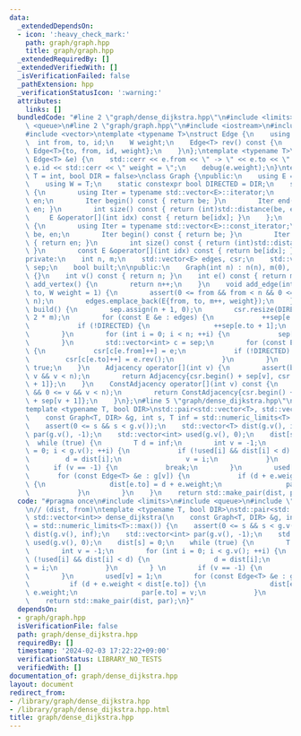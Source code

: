 ```yaml
---
data:
  _extendedDependsOn:
  - icon: ':heavy_check_mark:'
    path: graph/graph.hpp
    title: graph/graph.hpp
  _extendedRequiredBy: []
  _extendedVerifiedWith: []
  _isVerificationFailed: false
  _pathExtension: hpp
  _verificationStatusIcon: ':warning:'
  attributes:
    links: []
  bundledCode: "#line 2 \"graph/dense_dijkstra.hpp\"\n#include <limits>\n#include\
    \ <queue>\n#line 2 \"graph/graph.hpp\"\n#include <iostream>\n#include <cassert>\n\
    #include <vector>\ntemplate <typename T>\nstruct Edge {\n    using W = T;\n  \
    \  int from, to, id;\n    W weight;\n    Edge<T> rev() const {\n        return\
    \ Edge<T>{to, from, id, weight};\n    }\n};\ntemplate <typename T>\nvoid debug(const\
    \ Edge<T> &e) {\n    std::cerr << e.from << \" -> \" << e.to << \" id = \" <<\
    \ e.id << std::cerr << \" weight = \";\n    debug(e.weight);\n}\ntemplate <typename\
    \ T = int, bool DIR = false>\nclass Graph {\npublic:\n    using E = Edge<T>;\n\
    \    using W = T;\n    static constexpr bool DIRECTED = DIR;\n    struct Adjacency\
    \ {\n        using Iter = typename std::vector<E>::iterator;\n        Iter be,\
    \ en;\n        Iter begin() const { return be; }\n        Iter end() const { return\
    \ en; }\n        int size() const { return (int)std::distance(be, en); }\n   \
    \     E &operator[](int idx) const { return be[idx]; }\n    };\n    struct ConstAdjacency\
    \ {\n        using Iter = typename std::vector<E>::const_iterator;\n        Iter\
    \ be, en;\n        Iter begin() const { return be; }\n        Iter end() const\
    \ { return en; }\n        int size() const { return (int)std::distance(be, en);\
    \ }\n        const E &operator[](int idx) const { return be[idx]; }\n    };\n\n\
    private:\n    int n, m;\n    std::vector<E> edges, csr;\n    std::vector<int>\
    \ sep;\n    bool built;\n\npublic:\n    Graph(int n) : n(n), m(0), built(false)\
    \ {}\n    int v() const { return n; }\n    int e() const { return m; }\n    int\
    \ add_vertex() {\n        return n++;\n    }\n    void add_edge(int from, int\
    \ to, W weight = 1) {\n        assert(0 <= from && from < n && 0 <= to && to <\
    \ n);\n        edges.emplace_back(E{from, to, m++, weight});\n    }\n    void\
    \ build() {\n        sep.assign(n + 1, 0);\n        csr.resize(DIRECTED ? m :\
    \ 2 * m);\n        for (const E &e : edges) {\n            ++sep[e.from + 1];\n\
    \            if (!DIRECTED) {\n                ++sep[e.to + 1];\n            }\n\
    \        }\n        for (int i = 0; i < n; ++i) {\n            sep[i + 1] += sep[i];\n\
    \        }\n        std::vector<int> c = sep;\n        for (const E &e : edges)\
    \ {\n            csr[c[e.from]++] = e;\n            if (!DIRECTED) {\n       \
    \         csr[c[e.to]++] = e.rev();\n            }\n        }\n        built =\
    \ true;\n    }\n    Adjacency operator[](int v) {\n        assert(built && 0 <=\
    \ v && v < n);\n        return Adjacency{csr.begin() + sep[v], csr.begin() + sep[v\
    \ + 1]};\n    }\n    ConstAdjacency operator[](int v) const {\n        assert(built\
    \ && 0 <= v && v < n);\n        return ConstAdjacency{csr.begin() + sep[v], csr.begin()\
    \ + sep[v + 1]};\n    }\n};\n#line 5 \"graph/dense_dijkstra.hpp\"\n// (dist, from)\n\
    template <typename T, bool DIR>\nstd::pair<std::vector<T>, std::vector<int>> dense_dijkstra(\n\
    \    const Graph<T, DIR> &g, int s, T inf = std::numeric_limits<T>::max()) {\n\
    \    assert(0 <= s && s < g.v());\n    std::vector<T> dist(g.v(), inf);\n    std::vector<int>\
    \ par(g.v(), -1);\n    std::vector<int> used(g.v(), 0);\n    dist[s] = 0;\n  \
    \  while (true) {\n        T d = inf;\n        int v = -1;\n        for (int i\
    \ = 0; i < g.v(); ++i) {\n            if (!used[i] && dist[i] < d) {\n       \
    \         d = dist[i];\n                v = i;\n            }\n        } \n  \
    \      if (v == -1) {\n            break;\n        }\n        used[v] = 1;\n \
    \       for (const Edge<T> &e : g[v]) {\n            if (d + e.weight < dist[e.to])\
    \ {\n                dist[e.to] = d + e.weight;\n                par[e.to] = v;\n\
    \            }\n        }\n    }\n    return std::make_pair(dist, par);\n}\n"
  code: "#pragma once\n#include <limits>\n#include <queue>\n#include \"graph.hpp\"\
    \n// (dist, from)\ntemplate <typename T, bool DIR>\nstd::pair<std::vector<T>,\
    \ std::vector<int>> dense_dijkstra(\n    const Graph<T, DIR> &g, int s, T inf\
    \ = std::numeric_limits<T>::max()) {\n    assert(0 <= s && s < g.v());\n    std::vector<T>\
    \ dist(g.v(), inf);\n    std::vector<int> par(g.v(), -1);\n    std::vector<int>\
    \ used(g.v(), 0);\n    dist[s] = 0;\n    while (true) {\n        T d = inf;\n\
    \        int v = -1;\n        for (int i = 0; i < g.v(); ++i) {\n            if\
    \ (!used[i] && dist[i] < d) {\n                d = dist[i];\n                v\
    \ = i;\n            }\n        } \n        if (v == -1) {\n            break;\n\
    \        }\n        used[v] = 1;\n        for (const Edge<T> &e : g[v]) {\n  \
    \          if (d + e.weight < dist[e.to]) {\n                dist[e.to] = d +\
    \ e.weight;\n                par[e.to] = v;\n            }\n        }\n    }\n\
    \    return std::make_pair(dist, par);\n}"
  dependsOn:
  - graph/graph.hpp
  isVerificationFile: false
  path: graph/dense_dijkstra.hpp
  requiredBy: []
  timestamp: '2024-02-03 17:22:22+09:00'
  verificationStatus: LIBRARY_NO_TESTS
  verifiedWith: []
documentation_of: graph/dense_dijkstra.hpp
layout: document
redirect_from:
- /library/graph/dense_dijkstra.hpp
- /library/graph/dense_dijkstra.hpp.html
title: graph/dense_dijkstra.hpp
---
```

